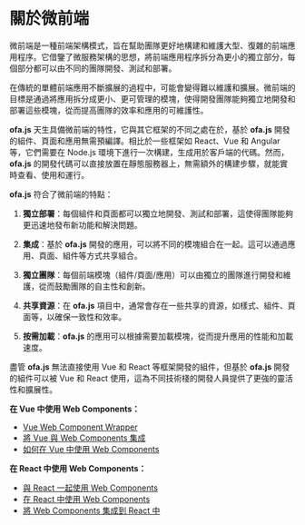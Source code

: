 # 關於微前端

微前端是一種前端架構模式，旨在幫助團隊更好地構建和維護大型、復雜的前端應用程序。它借鑒了微服務架構的思想，將前端應用程序拆分為更小的獨立部分，每個部分都可以由不同的團隊開發、測試和部署。

在傳統的單體前端應用不斷擴展的過程中，可能會變得難以維護和擴展。微前端的目標是通過將應用拆分成更小、更可管理的模塊，使得開發團隊能夠獨立地開發和部署這些模塊，從而提高團隊的效率和應用的可維護性。

**ofa.js** 天生具備微前端的特性，它與其它框架的不同之處在於，基於 **ofa.js** 開發的組件、頁面和應用無需預編譯。相比於一些框架如 React、Vue 和 Angular 等，它們需要在 Node.js 環境下進行一次構建，生成用於客戶端的代碼。然而，**ofa.js** 的開發代碼可以直接放置在靜態服務器上，無需額外的構建步驟，就能實時查看、使用和運行。

**ofa.js** 符合了微前端的特點：

1. **獨立部署**：每個組件和頁面都可以獨立地開發、測試和部署，這使得團隊能夠更迅速地發布新功能和解決問題。

2. **集成**：基於 **ofa.js** 開發的應用，可以將不同的模塊組合在一起。這可以通過應用、頁面、組件等方式共享組合。

3. **獨立團隊**：每個前端模塊（組件/頁面/應用）可以由獨立的團隊進行開發和維護，從而鼓勵團隊的自主性和創新。

4. **共享資源**：在 **ofa.js** 項目中，通常會存在一些共享的資源，如樣式、組件、頁面等，以確保一致性和效率。

5. **按需加載**：**ofa.js** 的應用可以根據需要加載模塊，從而提升應用的性能和加載速度。

盡管 **ofa.js** 無法直接使用 Vue 和 React 等框架開發的組件，但基於 **ofa.js** 開發的組件可以被 Vue 和 React 使用，這為不同技術棧的開發人員提供了更強的靈活性和擴展性。

**在 Vue 中使用 Web Components：**
- [Vue Web Component Wrapper](https://github.com/vuejs/vue-web-component-wrapper)
- [將 Vue 與 Web Components 集成](https://vuejs.org/v2/cookbook/packaging-sfc-for-npm.html#Using-with-vue-custom-element)
- [如何在 Vue 中使用 Web Components](https://www.robinwieruch.de/vue-web-components)

**在 React 中使用 Web Components：**
- [與 React 一起使用 Web Components](https://reactjs.org/docs/web-components.html)
- [在 React 中使用 Web Components](https://alligator.io/react/using-web-components-in-react/)
- [將 Web Components 集成到 React 中](https://blog.bitsrc.io/integrating-web-components-in-react-17a52a6a28e4)

